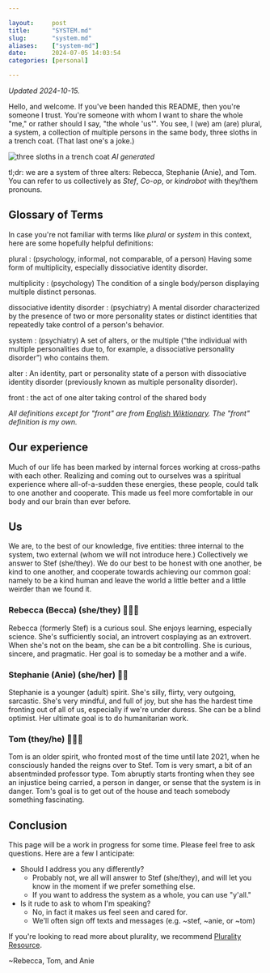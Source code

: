 ```yaml
---

layout:     post
title:      "SYSTEM.md"
slug:       "system.md"
aliases:    ["system-md"]
date:       2024-07-05 14:03:54
categories: [personal]

---
```


*Updated 2024-10-15.*

Hello, and welcome. If you've been handed this README, then you're someone I
trust. You're someone with whom I want to share the whole "me," or rather
should I say, "the whole 'us'". You see, I (we) am (are) plural, a system, a
collection of multiple persons in the same body, three sloths in a trench coat.
(That last one's a joke.)

![three sloths in a trench coat](images/three_sloths.webp)  *AI generated*

tl;dr: we are a system of three alters: Rebecca, Stephanie (Anie), and Tom.  You
can refer to us collectively as *Stef*, *Co-op*, or *kindrobot* with they/them
pronouns.

## Glossary of Terms

In case you're not familiar with terms like *plural* or *system* in this
context, here are some hopefully helpful definitions:

plural : (psychology, informal, not comparable, of a person) Having some form
of multiplicity, especially dissociative identity disorder.

multiplicity : (psychology) The condition of a single body/person displaying
multiple distinct personas.

dissociative identity disorder : (psychiatry) A mental disorder characterized
by the presence of two or more personality states or distinct identities that
repeatedly take control of a person's behavior.

system : (psychiatry) A set of alters, or the multiple (“the individual with
multiple personalities due to, for example, a dissociative personality
disorder”) who contains them.

alter : An identity, part or personality state of a person with dissociative
identity disorder (previously known as multiple personality disorder).

front : the act of one alter taking control of the shared body

*All definitions except for "front" are from [English
Wiktionary](https://en.wiktionary.org). The "front" definition is my own.*

## Our experience

Much of our life has been marked by internal forces working at cross-paths with
each other. Realizing and coming out to ourselves was a spiritual experience
where all-of-a-sudden these energies, these people, could talk to one another
and cooperate. This made us feel more comfortable in our body and our brain than
ever before.

## Us

We are, to the best of our knowledge, five entities: three internal to the
system, two external (whom we will not introduce here.) Collectively we answer
to Stef (she/they). We do our best to be honest with one another, be kind to
one another, and cooperate towards achieving our common goal: namely to be a
kind human and leave the world a little better and a little weirder than we
found it. 

### Rebecca (Becca) (she/they) 👩🏻‍🔬

Rebecca (formerly Stef) is a curious soul. She enjoys learning, especially
science. She's sufficiently social, an introvert cosplaying as an extrovert.
When she's not on the beam, she can be a bit controlling. She is curious,
sincere, and pragmatic. Her goal is to someday be a mother and a wife.

### Stephanie (Anie) (she/her) 💃🏻

Stephanie is a younger (adult) spirit. She's silly, flirty, very outgoing,
sarcastic. She's very mindful, and full of joy, but she has the hardest time
fronting out of all of us, especially if we're under duress. She can be a blind
optimist. Her ultimate goal is to do humanitarian work.

### Tom (they/he) 👨🏻‍💻

Tom is an older spirit, who fronted most of the time until late 2021, when he
consciously handed the reigns over to Stef. Tom is very smart, a bit of an
absentminded professor type. Tom abruptly starts fronting when they see an
injustice being carried, a person in danger, or sense that the system is in
danger. Tom's goal is to get out of the house and teach somebody something
fascinating.

## Conclusion

This page will be a work in progress for some time. Please feel free to ask
questions. Here are a few I anticipate:

* Should I address you any differently?
  * Probably not, we all will answer to Stef (she/they), and will let you know
    in the moment if we prefer something else.
  * If you want to address the system as a whole, you can use "y'all."
* Is it rude to ask to whom I'm speaking?
  * No, in fact it makes us feel seen and cared for.
  * We'll often sign off texts and messages (e.g. ~stef, ~anie, or ~tom)

If you're looking to read more about plurality, we recommend [Plurality
Resource](https://pluralityresource.org/plurality-information).

~Rebecca, Tom, and Anie
